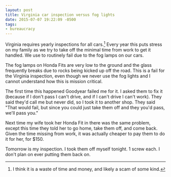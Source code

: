 ```yaml
---
layout: post
title: Virginia car inspection versus fog lights
date: 2015-07-07 19:22:09 -0500
tags: 
- bureaucracy
---
```


Virginia requires yearly inspections for all cars.[^150707192257] Every year this puts stress on my family as we try to take off the minimal time from work to get it handled. We use to routinely fail due to the fog lamps on our cars.

The fog lamps on Honda Fits are very low to the ground and the glass frequently breaks due to rocks being kicked up off the road. This is a fail for the Virginia inspection, even though we never use the fog lights and I cannot understand how this is mission critical. 

The first time this happened Goodyear failed me for it. I asked them to fix it (because if I don't pass I can't drive, and if I can't drive I can't work). They said they'd call me but never did, so I took it to another shop. They said "That would fail, but since you could just take them off and they you'd pass, we'll pass you." 

Next time my wife took her Honda Fit in there was the same problem, except this time they told her to go home, take them off, and come back. Given the time missing from work, it was actually cheaper to pay them to do it for her, for $150. 

Tomorrow is my inspection. I took them off myself tonight. 1 screw each. I don't plan on ever putting them back on. 

[^150707192257]: I think it is a waste of time and money, and likely a scam of some kind.